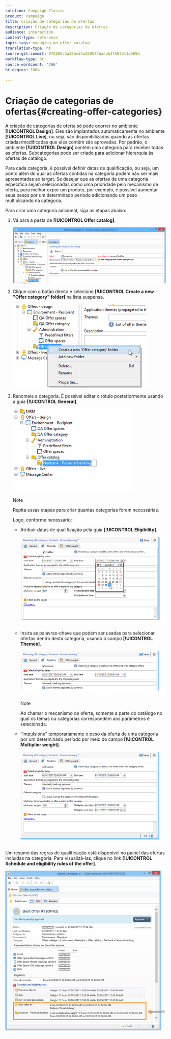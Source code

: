 ```yaml
---
solution: Campaign Classic
product: campaign
title: Criação de categorias de ofertas
description: Criação de categorias de ofertas
audience: interaction
content-type: reference
topic-tags: managing-an-offer-catalog
translation-type: ht
source-git-commit: 972885c3a38bcd3a260574bacbb3f507e11ae05b
workflow-type: ht
source-wordcount: '266'
ht-degree: 100%

---
```



# Criação de categorias de ofertas{#creating-offer-categories}

A criação de categorias de oferta só pode ocorrer no ambiente **[!UICONTROL Design]**. Eles são implantados automaticamente no ambiente **[!UICONTROL Live]**, ou seja, são disponibilizados quando as ofertas criadas/modificadas que eles contêm são aprovadas. Por padrão, o ambiente **[!UICONTROL Design]** contém uma categoria para receber todas as ofertas. Subcategorias pode ser criado para adicionar hierarquia às ofertas de catálogo.

Para cada categoria, é possível definir datas de qualificação, ou seja, um ponto além do qual as ofertas contidas na categoria podem não ser mais apresentadas ao target. Se desejar que as ofertas de uma categoria específica sejam selecionadas como uma prioridade pelo mecanismo de oferta, para melhor expor um produto, por exemplo, é possível aumentar seus pesos por um determinado período adicionando um peso multiplicando na categoria.

Para criar uma categoria adicional, siga as etapas abaixo:

1. Vá para a pasta de **[!UICONTROL Offer catalog]**.

   ![](assets/offer_cat_create_001.png)

1. Clique com o botão direito e selecione **[!UICONTROL Create a new "Offer category" folder]** na lista suspensa.

   ![](assets/offer_cat_create_002.png)

1. Renomeie a categoria. É possível editar o rótulo posteriormente usando a guia **[!UICONTROL General]**.

   ![](assets/offer_cat_create_003.png)

   >[!NOTE]
   >
   >Repita essas etapas para criar quantas categorias forem necessárias.

   Logo, conforme necessário:

   * Atribuir datas de qualificação pela guia **[!UICONTROL Eligibility]**.

      ![](assets/offer_cat_create_004.png)

   * Insira as palavras-chave que podem ser usadas para selecionar ofertas dentro desta categoria, usando o campo **[!UICONTROL Themes]**.

      ![](assets/offer_cat_create_005.png)

      >[!NOTE]
      >
      >Ao chamar o mecanismo de oferta, somente a parte do catálogo no qual os temas ou categorias correspondem aos parâmetros é selecionada.

   * “Impulsione” temporariamente o peso da oferta de uma categoria por um determinado período por meio do campo **[!UICONTROL Multiplier weight]**.

      ![](assets/offer_cat_create_006.png)

Um resumo das regras de qualificação está disponível no painel das ofertas incluídas na categoria. Para visualizá-las, clique no link **[!UICONTROL Schedule and eligibility rules of the offer]**.

![](assets/offer_create_006.png)

